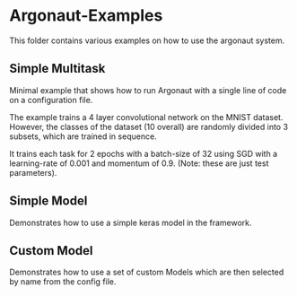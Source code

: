 # Argonaut-Examples

This folder contains various examples on how to use the argonaut system.

## Simple Multitask

Minimal example that shows how to run Argonaut with a single line of code on a configuration file.

The example trains a 4 layer convolutional network on the MNIST dataset. However, the classes of the dataset (10 overall) are randomly divided into 3 subsets, which are trained in sequence.

It trains each task for 2 epochs with a batch-size of 32 using SGD with a learning-rate of 0.001 and momentum of 0.9. (Note: these are just test parameters).

## Simple Model

Demonstrates how to use a simple keras model in the framework.

## Custom Model

Demonstrates how to use a set of custom Models which are then selected by name from the config file.